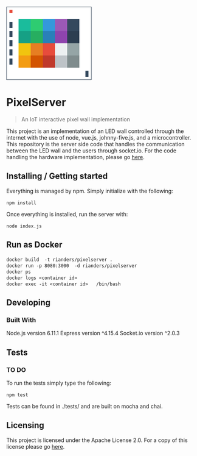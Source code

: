 ![Pixel Server Logo](./images/PixelWallLogo.png)

# PixelServer
> An IoT interactive pixel wall implementation

This project is an implementation of an LED wall controlled through the internet with the use of node, vue.js, johnny-five.js, and a microcontroller. This repository is the server side code that handles the communication between the LED wall and the users through socket.io. For the code handling the hardware implementation, please go [here](https://github.com/RutgersUniversityVirtualWorlds/pixelwall).

## Installing / Getting started

Everything is managed by npm.
Simply initialize with the following:

```shell
npm install
```

Once everything is installed, run the server with:

```shell
node index.js
```

## Run as Docker
```
docker build  -t rianders/pixelserver .
docker run -p 8080:3000  -d rianders/pixelserver
docker ps
docker logs <container id>
docker exec -it <container id>   /bin/bash
```


## Developing

### Built With
Node.js version 6.11.1
Express version ^4.15.4
Socket.io version ^2.0.3

## Tests

### TO DO

To run the tests simply type the following:

```
npm test
```
Tests can be found in ./tests/ and are built on mocha and chai.

## Licensing

This project is licensed under the Apache License 2.0.
For a copy of this license please go [here](https://www.apache.org/licenses/LICENSE-2.0.html).
